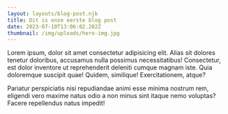 ```yaml
---
layout: layouts/blog-post.njk
title: Dit is onze eerste blog post
date: 2023-07-10T13:06:02.202Z
thumbnail: /img/uploads/hero-img.jpg
---
```

Lorem ipsum, dolor sit amet consectetur adipisicing elit. Alias sit dolores tenetur doloribus, accusamus nulla possimus necessitatibus! Consectetur, est dolor inventore ut reprehenderit deleniti cumque magnam iste. Quia doloremque suscipit quae! Quidem, similique! Exercitationem, atque? 

Pariatur perspiciatis nisi repudiandae animi esse minima nostrum rem, eligendi vero maxime natus odio a non minus sint itaque nemo voluptas? Facere repellendus natus impedit!